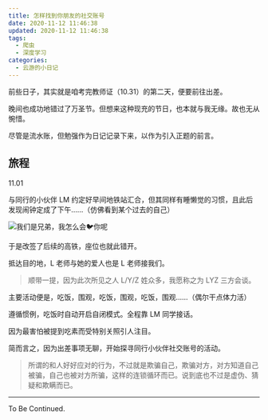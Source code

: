 ```yaml
---
title: 怎样找到你朋友的社交账号
date: 2020-11-12 11:46:38
updated: 2020-11-12 11:46:38
tags:
  - 爬虫
  - 深度学习
categories:
  - 云游的小日记
---
```


前些日子，其实就是咱考完教师证（10.31）的第二天，便要前往出差。

晚间也成功地错过了万圣节。但想来这种现充的节日，也本就与我无缘。故也无从惋惜。

尽管是流水账，但勉强作为日记记录下来，以作为引入正题的前言。

<!-- more -->

## 旅程

11.01

与同行的小伙伴 LM 约定好早间地铁站汇合，但其同样有睡懒觉的习惯，且此后发现闹钟定成了下午……（仿佛看到某个过去的自己）

![我们是兄弟，我怎么会🐦你呢](https://cdn.jsdelivr.net/gh/YunYouJun/cdn/img/meme/we-are-brothers.jpg)

于是改签了后续的高铁，座位也就此错开。

抵达目的地，L 老师与她的爱人也是 L 老师接我们。

> 顺带一提，因为此次所见之人 L/Y/Z 姓众多，我愿称之为 LYZ 三方会谈。

主要活动便是，吃饭，围观，吃饭，围观，吃饭，围观……（偶尔干点体力活）

遵循惯例，吃饭时自动开启自闭模式。全程靠 LM 同学接话。

因为最害怕被提到吃素而受特别关照引人注目。

简而言之，因为出差事项无聊，开始探寻同行小伙伴社交账号的活动。

> 所谓的和人好好应对的行为，不过就是欺骗自己，欺骗对方，对方知道自己被骗，自己也被对方所骗，这样的连锁循环而已。说到底也不过是虚伪、猜疑和欺瞒而已。

---

To Be Continued.

<!-- Q.E.D. -->
